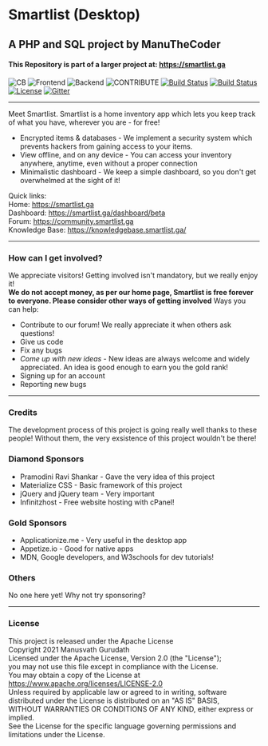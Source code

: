 # Smartlist (Desktop)
## A PHP and SQL project by ManuTheCoder
#### This Repository is part of a larger project at: https://smartlist.ga
![CB](https://img.shields.io/badge/Contributors-20-yellow?style=for-the-badge)
![Frontend](https://img.shields.io/static/v1?label=Frontend&message=HTML,%20CSS,%20JS&color=%3CCOLOR%3E&style=for-the-badge)
![Backend](https://img.shields.io/static/v1?label=Backend&message=PHP,%20SQL&color=red&style=for-the-badge)
![CONTRIBUTE](https://img.shields.io/static/v1?label=Contribute&message=Using%20Smartlist%20Contributors&color=blue&style=for-the-badge)
[![Build Status](https://img.shields.io/github/forks/ManuTheCoder/Smartlist-desktop.svg?style=for-the-badge)](https://github.com/ManuTheCoder/Smartlist-desktop)
[![Build Status](https://img.shields.io/github/stars/ManuTheCoder/Smartlist-desktop.svg?style=for-the-badge)](https://github.com/ManuTheCoder/Smartlist-desktop)
[![License](https://img.shields.io/github/license/ManuTheCoder/Smartlist-desktop.svg?style=for-the-badge)](https://github.com/ManuTheCoder/Smartlist-desktop)
[![Gitter](https://badges.gitter.im/Smartlist-chat/community.svg)](https://gitter.im/Smartlist-chat/community?utm_source=badge&utm_medium=badge&utm_campaign=pr-badge)
<!--[![Build Status](https://img.shields.io/github/forks/ManuTheCoder/Smartlist-desktop.svg)](https://github.com/ManuTheCoder/Smartlist-desktop)
[![Build Status](https://img.shields.io/github/stars/ManuTheCoder/Smartlist-desktop.svg)](https://github.com/ManuTheCoder/Smartlist-desktop)
[![License](https://img.shields.io/github/license/ManuTheCoder/Smartlist-desktop.svg)](https://github.com/ManuTheCoder/Smartlist-desktop)-->

---
Meet Smartlist.
Smartlist is a home inventory app which lets you keep track of what you have, wherever you are - for free!
* Encrypted items & databases - We implement a security system which prevents hackers from gaining access to your items.
* View offline, and on any device - You can access your inventory anywhere, anytime, even without a proper connection
* Minimalistic dashboard - We keep a simple dashboard, so you don't get overwhelmed at the sight of it!

Quick links: <br>
Home: https://smartlist.ga <br>
Dashboard: https://smartlist.ga/dashboard/beta<br>
Forum: https://community.smartlist.ga<br>
Knowledge Base: https://knowledgebase.smartlist.ga/<br>

--- 
### How can I get involved? 
We appreciate visitors! Getting involved isn't mandatory, but we really enjoy it!<br>
**We do not accept money, as per our home page, Smartlist is free forever to everyone. Please consider other ways of getting involved**
Ways you can help: 
* Contribute to our forum! We really appreciate it when others ask questions!
* Give us code 
* Fix any bugs
* *Come up with new ideas* - New ideas are always welcome and widely appreciated. An idea is good enough to earn you the gold rank!
* Signing up for an account
* Reporting new bugs
--- 
### Credits 
The development process of this project is going really well thanks to these people! Without them, the very exsistence of this project wouldn't be there!

### Diamond Sponsors
* Pramodini Ravi Shankar - Gave the very idea of this project
* Materialize CSS - Basic framework of this project
* jQuery and jQuery team - Very important
* Infinitzhost - Free website hosting with cPanel!
### Gold Sponsors
* Applicationize.me - Very useful in the desktop app 
* Appetize.io - Good for native apps
* MDN, Google developers, and W3schools for dev tutorials!
### Others
No one here yet! Why not try sponsoring?

---
### License

This project is released under the Apache License<br>
Copyright 2021 Manusvath Gurudath<br>
Licensed under the Apache License, Version 2.0 (the "License");<br>
you may not use this file except in compliance with the License.<br>
You may obtain a copy of the License at<br>
https://www.apache.org/licenses/LICENSE-2.0<br>
Unless required by applicable law or agreed to in writing, software<br>
distributed under the License is distributed on an "AS IS" BASIS,<br>
WITHOUT WARRANTIES OR CONDITIONS OF ANY KIND, either express or implied.<br>
See the License for the specific language governing permissions and<br>
limitations under the License.<br>
